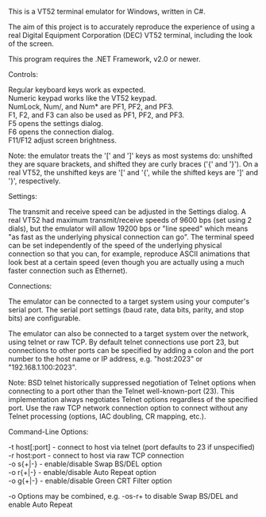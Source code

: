 This is a VT52 terminal emulator for Windows, written in C#.

The aim of this project is to accurately reproduce the experience of using a real
Digital Equipment Corporation (DEC) VT52 terminal, including the look of the screen.

This program requires the .NET Framework, v2.0 or newer.

Controls:

Regular keyboard keys work as expected.  
Numeric keypad works like the VT52 keypad.  
NumLock, Num/, and Num* are PF1, PF2, and PF3.  
F1, F2, and F3 can also be used as PF1, PF2, and PF3.  
F5 opens the settings dialog.  
F6 opens the connection dialog.  
F11/F12 adjust screen brightness.

Note: the emulator treats the '[' and ']' keys as most systems do: unshifted they are square brackets,
and shifted they are curly braces ('{' and '}').  On a real VT52, the unshifted keys are '[' and '{',
while the shifted keys are ']' and '}', respectively.

Settings:

The transmit and receive speed can be adjusted in the Settings dialog.  A real VT52 had maximum
transmit/receive speeds of 9600 bps (set using 2 dials), but the emulator will allow 19200 bps
or "line speed" which means "as fast as the underlying physical connection can go".  The terminal
speed can be set independently of the speed of the underlying physical connection so that you
can, for example, reproduce ASCII animations that look best at a certain speed (even though you
are actually using a much faster connection such as Ethernet).

Connections:

The emulator can be connected to a target system using your computer's serial port.  The serial
port settings (baud rate, data bits, parity, and stop bits) are configurable.

The emulator can also be connected to a target system over the network, using telnet or raw TCP.  By
default telnet connections use port 23, but connections to other ports can be specified by adding a
colon and the port number to the host name or IP address, e.g. "host:2023" or "192.168.1.100:2023".

Note: BSD telnet historically suppressed negotiation of Telnet options when connecting to a port
other than the Telnet well-known-port (23).  This implementation always negotiates Telnet options
regardless of the specified port.  Use the raw TCP network connection option to connect without
any Telnet processing (options, IAC doubling, CR mapping, etc.).

Command-Line Options:

-t host[:port] - connect to host via telnet (port defaults to 23 if unspecified)  
-r host:port - connect to host via raw TCP connection  
-o s{+|-} - enable/disable Swap BS/DEL option  
-o r{+|-} - enable/disable Auto Repeat option  
-o g{+|-} - enable/disable Green CRT Filter option

-o Options may be combined, e.g. -os-r+ to disable Swap BS/DEL and enable Auto Repeat
